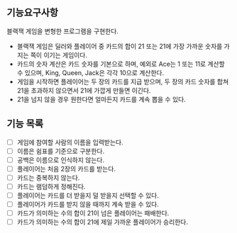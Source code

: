 ## 기능요구사항

블랙잭 게임을 변형한 프로그램을 구현한다. 
- 블랙잭 게임은 딜러와 플레이어 중 카드의 합이 21 또는 21에 가장 가까운 숫자를 가지는 쪽이 이기는 게임이다.
- 카드의 숫자 계산은 카드 숫자를 기본으로 하며, 예외로 Ace는 1 또는 11로 계산할 수 있으며, King, Queen, Jack은 각각 10으로 계산한다.
- 게임을 시작하면 플레이어는 두 장의 카드를 지급 받으며, 두 장의 카드 숫자를 합쳐 21을 초과하지 않으면서 21에 가깝게 만들면 이긴다. 
- 21을 넘지 않을 경우 원한다면 얼마든지 카드를 계속 뽑을 수 있다.

## 기능 목록

- [ ] 게임에 참여할 사람의 이름을 입력받는다.
- [ ] 이름은 쉼표를 기준으로 구분한다.
- [ ] 공백은 이름으로 인식하지 않는다.
- [ ] 플레이어는 처음 2장의 카드를 받는다.
- [ ] 카드는 중복하지 않는다.
- [ ] 카드는 램덤하게 정해진다.
- [ ] 플레이어는 카드를 더 받을지 덜 받을지 선택할 수 있다.
- [ ] 플레이어가 카드를 받지 않을 때까지 계속 받을 수 있다.
- [ ] 카드가 의미하는 수의 합이 21이 넘은 플레이어는 패배한다.
- [ ] 카드가 의미하는 수의 합이 21에 제일 가까운 플레이어가 승리한다.
